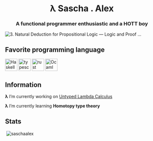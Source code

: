 
<h1  align="center">λ Sascha . Alex

<h3  align="center">A functional programmer enthusiastic and a HOTT boy</h3>

  ![3. Natural Deduction for Propositional Logic — Logic and Proof ...](https://leanprover.github.io/logic_and_proof/_static/natural_deduction_for_propositional_logic.18.png)

## Favorite programming language
<p align="left"><img src="https://i.imgur.com/tuFExZl.png" alt="Haskell"  height="40"/>  <img src="https://avatars3.githubusercontent.com/u/410000?s=400&v=4" alt="typescript" height="40"/> <img src = "https://upload.wikimedia.org/wikipedia/commons/thumb/d/d5/Rust_programming_language_black_logo.svg/1024px-Rust_programming_language_black_logo.svg.png" alt = "rust" height=40> <img src=https://ocaml.org/img/OCaml_Sticker.svg alt ="Ocaml" height=40></p>

## Information 
**λ** I’m currently working on [Untyped Lambda Calculus](https://github.com/SaschaAlex/LambdaCalculus)

**λ** I’m currently learning **Homotopy type theory**
## Stats

<p>&nbsp;<img align="center" src="https://github-readme-stats.vercel.app/api?username=saschaalex&show_icons=true" alt="saschaalex" /></p>
